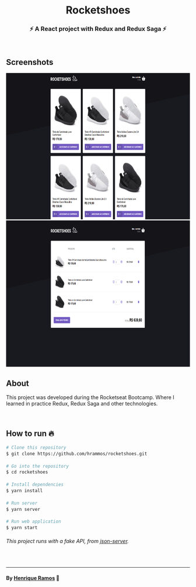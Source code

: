 <h1 align="center">Rocketshoes</h1>
<h3 align="center">⚡ A React project with Redux and Redux Saga ⚡</h3>
<br />

## Screenshots
<p align="center">
  <img src=".github/dashboard.png" alt="Dashboard" width="760" height="400" />
  <img src=".github/cart.png" alt="Cart" width="760" height="400" />
</p>


## About
<p align="left">
  This project was developed during the Rocketseat Bootcamp. Where I learned in practice Redux, Redux Saga and other technologies.
</p>

<br />

## How to run 🔥

```bash
# Clone this repository
$ git clone https://github.com/hrammos/rocketshoes.git

# Go into the repository
$ cd rocketshoes

# Install dependencies
$ yarn install

# Run server
$ yarn server

# Run web application
$ yarn start
```
###### *This project runs with a fake API, from [json-server](https://github.com/typicode/json-server).*

<br />

-------
#### By [Henrique Ramos](https://www.linkedin.com/in/henriqueoramos) 👋
